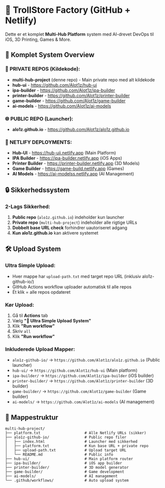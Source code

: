 # 🧪 TrollStore Factory (GitHub + Netlify)

Dette er et komplet **Multi-Hub Platform** system med AI-drevet DevOps til iOS, 3D Printing, Games & More.

## 🚀 Komplet System Overview

### 📱 **PRIVATE REPOS (Kildekode):**
- **multi-hub-project** (denne repo) - Main private repo med alt kildekode
- **hub-ui** - https://github.com/Alot1z/hub-ui
- **ipa-builder** - https://github.com/Alot1z/ipa-builder  
- **printer-builder** - https://github.com/Alot1z/printer-builder
- **game-builder** - https://github.com/Alot1z/game-builder
- **ai-models** - https://github.com/Alot1z/ai-models

### 🌐 **PUBLIC REPO (Launcher):**
- **alo1z.github.io** - https://github.com/Alot1z/alo1z.github.io

### 🚀 **NETLIFY DEPLOYMENTS:**
- **Hub-UI** - https://hub-uii.netlify.app (Main Platform)
- **IPA Builder** - https://ipa-builder.netlify.app (iOS Apps)
- **Printer Builder** - https://printer-builder.netlify.app (3D Models)
- **Game Builder** - https://game-build.netlify.app (Games)
- **AI Models** - https://ai-modelss.netlify.app (AI Management)

## 🔒 Sikkerhedssystem

### **2-Lags Sikkerhed:**
1. **Public repo** (`alo1z.github.io`) indeholder kun launcher
2. **Private repo** (`multi-hub-project`) indeholder alle rigtige URLs
3. **Dobbelt base URL check** forhindrer uautoriseret adgang
4. **Kun alo1z.github.io** kan aktivere systemet

## 🛠️ Upload System

### **Ultra Simple Upload:**
- Hver mappe har `upload-path.txt` med target repo URL (inklusiv alo1z-github-io/)
- GitHub Actions workflow uploader automatisk til alle repos
- Ét klik = alle repos opdateret

### **Kør Upload:**
1. Gå til **Actions** tab
2. Vælg **"🚀 Ultra Simple Upload System"**
3. Klik **"Run workflow"**
4. Skriv `all`
5. Klik **"Run workflow"**

### **Inkluderede Upload Mapper:**
- `alo1z-github-io/` → `https://github.com/Alot1z/alo1z.github.io` (Public launcher)
- `hub-ui/` → `https://github.com/Alot1z/hub-ui` (Main platform)
- `ipa-builder/` → `https://github.com/Alot1z/ipa-builder` (iOS builder)
- `printer-builder/` → `https://github.com/Alot1z/printer-builder` (3D builder)
- `game-builder/` → `https://github.com/Alot1z/game-builder` (Game builder)
- `ai-models/` → `https://github.com/Alot1z/ai-models` (AI management)

## 📁 Mappestruktur

```
multi-hub-project/
├── platform.txt                    # Alle Netlify URLs (sikker)
├── alo1z-github-io/                # Public repo filer
│   ├── index.html                  # Launcher med sikkerhed
│   ├── platform.txt                # Kun base URL + private repo
│   ├── upload-path.txt             # Upload target URL
│   └── README.md                   # Public info
├── hub-ui/                         # Main platform router
├── ipa-builder/                    # iOS app builder
├── printer-builder/                # 3D model generator  
├── game-builder/                   # Game development
├── ai-models/                      # AI management
└── .github/workflows/              # Auto upload system
```
